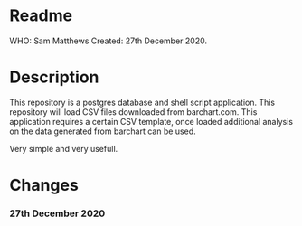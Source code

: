 # Readme

WHO: Sam Matthews
Created: 27th December 2020.

# Description
This repository is a postgres database and shell script application. This repository will load CSV files downloaded from barchart.com. This application requires a certain CSV template, once loaded additional analysis on the data generated from barchart can be used.

Very simple and very usefull.

# Changes

### 27th December 2020
